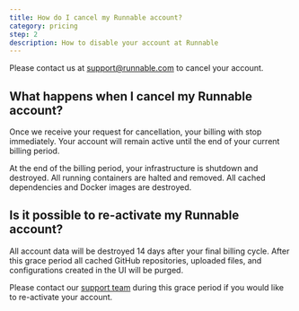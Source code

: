 ```yaml
---
title: How do I cancel my Runnable account?
category: pricing
step: 2
description: How to disable your account at Runnable
---
```


Please contact us at [support@runnable.com](mailto:support@runnable.com) to cancel your account.

## What happens when I cancel my Runnable account?

Once we receive your request for cancellation, your billing with stop immediately. Your account will remain active until the end of your current billing period.  

At the end of the billing period, your infrastructure is shutdown and destroyed. All running containers are halted and removed. All cached dependencies and Docker images are destroyed. 

## Is it possible to re-activate my Runnable account?

All account data will be destroyed 14 days after your final billing cycle. After this grace period all cached GitHub repositories, uploaded files, and configurations created in the UI will be purged.  

Please contact our [support team](mailto:support@runnable.com) during this grace period if you would like to re-activate your account.

